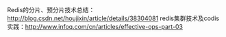 Redis的分片、预分片技术总结：http://blog.csdn.net/houjixin/article/details/38304081
redis集群技术及codis实践：http://www.infoq.com/cn/articles/effective-ops-part-03
